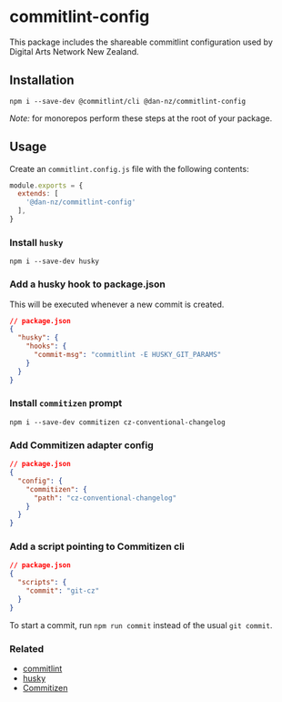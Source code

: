 # commitlint-config

This package includes the shareable commitlint configuration used by Digital Arts Network New Zealand.

## Installation
```
npm i --save-dev @commitlint/cli @dan-nz/commitlint-config
```

_Note:_ for monorepos perform these steps at the root of your package.

## Usage
Create an `commitlint.config.js` file with the following contents:

```javascript
module.exports = {
  extends: [
    '@dan-nz/commitlint-config'
  ],
}
```

### Install `husky`
```
npm i --save-dev husky
```

### Add a husky hook to package.json
This will be executed whenever a new commit is created.
```json
// package.json
{
  "husky": {
    "hooks": {
      "commit-msg": "commitlint -E HUSKY_GIT_PARAMS"
    }
  }
}
```

### Install `commitizen` prompt
```
npm i --save-dev commitizen cz-conventional-changelog
```

### Add Commitizen adapter config
```json
// package.json
{
  "config": {
    "commitizen": {
      "path": "cz-conventional-changelog"
    }
  }
}
```

### Add a script pointing to Commitizen cli
```json
// package.json
{
  "scripts": {
    "commit": "git-cz"
  }
}
```

To start a commit, run `npm run commit` instead of the usual `git commit`.

### Related
- [commitlint](https://commitlint.js.org/#/)
- [husky](https://github.com/typicode/husky)
- [Commitizen](http://commitizen.github.io/cz-cli/)
